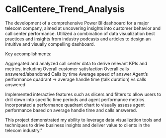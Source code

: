 # CallCentere_Trend_Analysis

The development of a comprehensive Power BI dashboard for a major telecom company, aimed at uncovering insights into customer behavior and call center performance. 
Utilized a combination of data visualization best practices and insights from industry podcasts and articles to design an intuitive and visually compelling dashboard.

Key accomplishments:

Aggregated and analyzed call center data to derive relevant KPIs and metrics, including
Overall customer satisfaction
Overall calls answered/abandoned
Calls by time
Average speed of answer
Agent’s performance quadrant -> average handle time (talk duration) vs calls answered

Implemented interactive features such as slicers and filters to allow users to drill down into specific time periods and agent performance metrics.
Incorporated a performance quadrant chart to visually assess agent performance based on average handle time and calls answered.

This project demonstrated my ability to leverage data visualization tools and techniques to drive business insights and deliver value to clients in the telecom industry."



